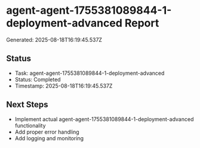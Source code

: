 # agent-agent-1755381089844-1-deployment-advanced Report

Generated: 2025-08-18T16:19:45.537Z

## Status
- Task: agent-agent-1755381089844-1-deployment-advanced
- Status: Completed
- Timestamp: 2025-08-18T16:19:45.537Z

## Next Steps
- Implement actual agent-agent-1755381089844-1-deployment-advanced functionality
- Add proper error handling
- Add logging and monitoring
